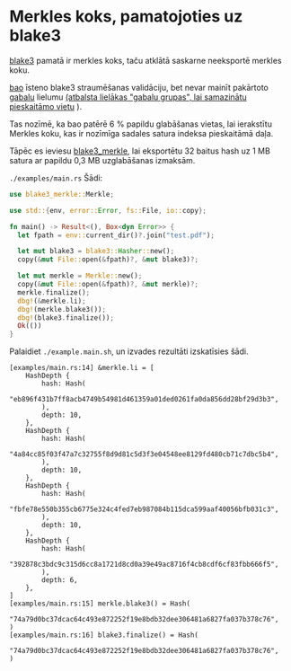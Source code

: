 # Merkles koks, pamatojoties uz blake3

[blake3](https://github.com/BLAKE3-team/BLAKE3) pamatā ir merkles koks, taču atklātā saskarne neeksportē merkles koku.

[bao](https://github.com/oconnor663/bao) īsteno blake3 straumēšanas validāciju, bet nevar mainīt pakārtoto [gabalu](https://github.com/oconnor663/bao/issues/34) lielumu [(atbalsta lielākas "gabalu grupas", lai samazinātu pieskaitāmo vietu](https://github.com/oconnor663/bao/issues/34) ).

Tas nozīmē, ka bao patērē 6 % papildu glabāšanas vietas, lai ierakstītu Merkles koku, kas ir nozīmīga sadales satura indeksa pieskaitāmā daļa.

Tāpēc es ieviesu [blake3_merkle](https://github.com/rmw-lib/blake3_merkle), lai eksportētu 32 baitus hash uz 1 MB satura ar papildu 0,3 MB uzglabāšanas izmaksām.

`./examples/main.rs` Šādi:

```rust
use blake3_merkle::Merkle;

use std::{env, error::Error, fs::File, io::copy};

fn main() -> Result<(), Box<dyn Error>> {
  let fpath = env::current_dir()?.join("test.pdf");

  let mut blake3 = blake3::Hasher::new();
  copy(&mut File::open(&fpath)?, &mut blake3)?;

  let mut merkle = Merkle::new();
  copy(&mut File::open(&fpath)?, &mut merkle)?;
  merkle.finalize();
  dbg!(&merkle.li);
  dbg!(merkle.blake3());
  dbg!(blake3.finalize());
  Ok(())
}
```

Palaidiet `./example.main.sh`, un izvades rezultāti izskatīsies šādi.

```
[examples/main.rs:14] &merkle.li = [
    HashDepth {
        hash: Hash(
            "eb896f431b7ff8acb4749b54981d461359a01ded0261fa0da856dd28bf29d3b3",
        ),
        depth: 10,
    },
    HashDepth {
        hash: Hash(
            "4a84cc85f03f47a7c32755f8d9d81c5d3f3e04548ee8129fd480cb71c7dbc5b4",
        ),
        depth: 10,
    },
    HashDepth {
        hash: Hash(
            "fbfe78e550b355cb6775e324c4fed7eb987084b115dca599aaf40056bfb031c3",
        ),
        depth: 10,
    },
    HashDepth {
        hash: Hash(
            "392878c3bdc9c315d6cc8a1721d8cd0a39e49ac8716f4cb8cdf6cf83fbb666f5",
        ),
        depth: 6,
    },
]
[examples/main.rs:15] merkle.blake3() = Hash(
    "74a79d0bc37dcac64c493e872252f19e8bdb32dee306481a6827fa037b378c76",
)
[examples/main.rs:16] blake3.finalize() = Hash(
    "74a79d0bc37dcac64c493e872252f19e8bdb32dee306481a6827fa037b378c76",
)
```